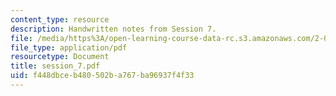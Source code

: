```yaml
---
content_type: resource
description: Handwritten notes from Session 7.
file: /media/https%3A/open-learning-course-data-rc.s3.amazonaws.com/2-032-dynamics-fall-2004/f448dbceb480502ba767ba96937f4f33_session_7.pdf
file_type: application/pdf
resourcetype: Document
title: session_7.pdf
uid: f448dbce-b480-502b-a767-ba96937f4f33
---
```

